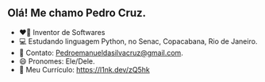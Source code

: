 ## Olá! Me chamo Pedro Cruz.

- ❤️‍🔥 Inventor de Softwares
- 💻 Estudando linguagem Python, no Senac, Copacabana, Rio de Janeiro.
- 📨 Contato: Pedroemanueldasilvacruz@gmail.com. 
- 😄 Pronomes: Ele/Dele.
- 📜 Meu Currículo: https://l1nk.dev/zQ5hk

